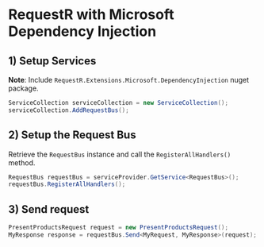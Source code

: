 # RequestR with Microsoft Dependency Injection

## 1) Setup Services

**Note**: Include `RequestR.Extensions.Microsoft.DependencyInjection` nuget package.

```csharp
ServiceCollection serviceCollection = new ServiceCollection();
serviceCollection.AddRequestBus();
```

## 2) Setup the Request Bus

Retrieve the `RequestBus` instance and call the `RegisterAllHandlers()` method.

```csharp
RequestBus requestBus = serviceProvider.GetService<RequestBus>();
requestBus.RegisterAllHandlers();
```

## 3) Send request

```csharp
PresentProductsRequest request = new PresentProductsRequest();
MyResponse response = requestBus.Send<MyRequest, MyResponse>(request);
```

